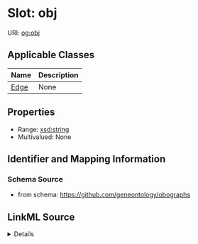 # Slot: obj

URI: [og:obj](https://github.com/geneontology/obographs/obj)



<!-- no inheritance hierarchy -->




## Applicable Classes

| Name | Description |
| --- | --- |
[Edge](Edge.md) | None






## Properties

* Range: [xsd:string](http://www.w3.org/2001/XMLSchema#string)
* Multivalued: None







## Identifier and Mapping Information







### Schema Source


* from schema: https://github.com/geneontology/obographs




## LinkML Source

<details>
```yaml
name: obj
from_schema: https://github.com/geneontology/obographs
rank: 1000
alias: obj
domain_of:
- Edge
range: string

```
</details>